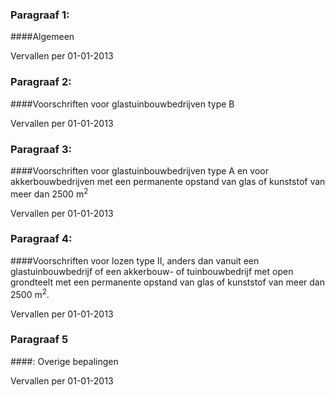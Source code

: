 <meta http-equiv='Content-Type' content='text/html; charset=utf-8' />

### Paragraaf  1:  

####Algemeen

Vervallen per 01-01-2013 

### Paragraaf  2:  

####Voorschriften voor glastuinbouwbedrijven type B

Vervallen per 01-01-2013 

### Paragraaf  3:  

####Voorschriften voor glastuinbouwbedrijven type A en voor akkerbouwbedrijven met een permanente opstand van glas of kunststof van meer dan 2500 m<sup>2</sup> 

Vervallen per 01-01-2013 

### Paragraaf  4:  

####Voorschriften voor lozen type II, anders dan vanuit een glastuinbouwbedrijf of een akkerbouw- of tuinbouwbedrijf met open grondteelt met een permanente opstand van glas of kunststof van meer dan 2500 m<sup>2</sup>.

Vervallen per 01-01-2013 

### Paragraaf  5  

####: Overige bepalingen

Vervallen per 01-01-2013 

